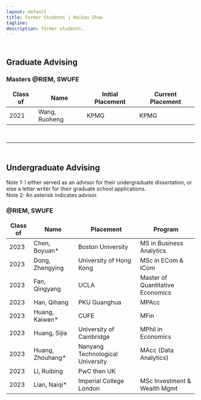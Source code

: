 ```yaml
---
layout: default
title: Former Students | Naibao Zhao
tagline: 
description: former students.
---
```

<!--
<div class="navbar">
    <div class="navbar-inner">
        <ul class="nav">
            <li><a href="#current">current courses</a></li>
            <li><a href="#shortcourses">short courses</a></li>
            <li><a href="#misc">misc lectures</a></li>
            <li><a href="#old">former courses</a></li>
        </ul>
    </div>
</div> -->
## <br/>Graduate Advising

### Masters @RIEM, SWUFE

<style>
td, th {
   border: none!important;
}
</style>

| Class of | Name           | Initial Placement                           | Current Placement        |
| -------- | --------------- | --------------------------------------------| ------------------------ |
| 2021     | Wang, Ruoheng  | KPMG                                       | KPMG                     |

<br/>

---
## <br/>Undergraduate Advising

Note 1: I either served as an advisor for their undergraduate dissertation, or else a letter writer for their graduate school applications.<br/>
Note 2: An asterisk indicates advisor.

### @RIEM, SWUFE

| Class of | Name           | Placement                           | Program        |
| -------- | -------------- | --------------------------------------------| ------------------------ |
| 2023            | Chen, Boyuan*  | Boston University                     | MS in Business Analytics  |
| 2023            | Dong, Zhengying| University of Hong Kong        |  MSc in ECom & ICom      |
| 2023            | Fan, Qingyang  | UCLA                                       |  Master of Quantitative Economics     |
| 2023            | Han, Qihang    | PKU Guanghua                                 | MPAcc     |
| 2023            | Huang, Kaiwen* | CUFE | MFin                          |
| 2023            | Huang, Sijia   | University of Cambridge           | MPhil in Economics   |
| 2023            | Huang, Zhouhang* | Nanyang Technological University  | MAcc (Data Analytics) |
| 2023            | Li, Ruibing    | PwC then UK |  |
| 2023            | Lian, Naiqi*   | Imperial College London | MSc Investment & Wealth Mgmt |







